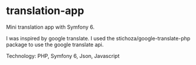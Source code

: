﻿# translation-app
 
 Mini translation app with Symfony 6.
 
I was inspired by google translate. I used the stichoza/google-translate-php package to use the google translate api.

Technology: PHP, Symfony 6, Json, Javascript
